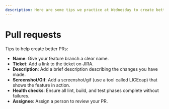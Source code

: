 ```yaml
---
description: Here are some tips we practice at Wednesday to create better Pull Requests.
---
```


# Pull requests

Tips to help create better PRs:

* **Name**: Give your feature branch a clear name.
* **Ticket**: Add a link to the ticket on JIRA.
* **Description**: Add a brief description describing the changes you have made.
* **Screenshot/Gif**: Add a screenshot/gif (use a tool called LICEcap) that shows the feature in action.
* **Health checks**: Ensure all lint, build, and test phases complete without failures.&#x20;
* **Assignee**: Assign a person to review your PR.&#x20;
